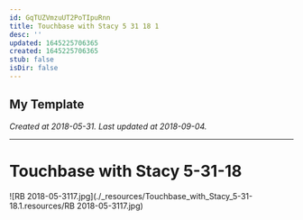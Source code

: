 ```yaml
---
id: GqTUZVmzuUT2PoTIpuRnn
title: Touchbase with Stacy 5 31 18 1
desc: ''
updated: 1645225706365
created: 1645225706365
stub: false
isDir: false
---
```

My Template
---

_Created at 2018-05-31._
_Last updated at 2018-09-04._




---

# Touchbase with Stacy 5-31-18


![RB 2018-05-3117.jpg](./_resources/Touchbase_with_Stacy_5-31-18.1.resources/RB 2018-05-3117.jpg)

